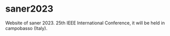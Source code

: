 # saner2023
Website of saner 2023. 25th IEEE International Conference, it will be held in campobasso (Italy).
